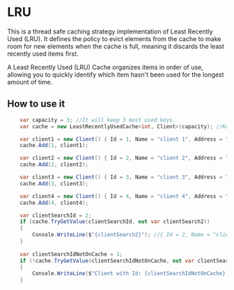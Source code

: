 # LRU

This is a thread safe caching strategy implementation of Least Recently Used (LRU). It defines the policy to evict elements from the cache to make room for new elements when the cache is full, meaning it discards the least recently used items first.

A Least Recently Used (LRU) Cache organizes items in order of use, allowing you to quickly identify which item hasn't been used for the longest amount of time.

## How to use it

```cs
    var capacity = 3; //It will keep 3 most used keys.
    var cache = new LeastRecentlyUsedCache<int, Client>(capacity); //Key and Value are generics

    var client1 = new Client() { Id = 1, Name = "client 1", Address = "Street 1" };
    cache.Add(1, client1);

    var client2 = new Client() { Id = 2, Name = "client 2", Address = "Street 2" };
    cache.Add(2, client2);

    var client3 = new Client() { Id = 3, Name = "client 3", Address = "Street 3" };
    cache.Add(3, client3);

    var client4 = new Client() { Id = 4, Name = "client 4", Address = "Street 4" };
    cache.Add(4, client4);

    var clientSearchId = 2;
    if (cache.TryGetValue(clientSearchId, out var clientSearch2))
    {
        Console.WriteLine($"{clientSearch2}"); //{ Id = 2, Name = "client 2", Address = "Street 2" }
    }
    
    var clientSearchIdNotOnCache = 1;
    if (!cache.TryGetValue(clientSearchIdNotOnCache, out var clientSearchNotOnCache))
    {
        Console.WriteLine($"Client with Id: {clientSearchIdNotOnCache} not found cache."); //Client with Id: 1 not found cache.
    }
```